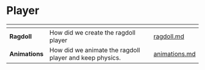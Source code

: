 # Player

<table data-view="cards"><thead><tr><th></th><th></th><th data-hidden data-card-target data-type="content-ref"></th></tr></thead><tbody><tr><td><strong>Ragdoll</strong></td><td>How did we create the ragdoll player </td><td><a href="ragdoll.md">ragdoll.md</a></td></tr><tr><td><strong>Animations</strong></td><td>How did we animate the ragdoll player and keep physics.</td><td><a href="animations.md">animations.md</a></td></tr></tbody></table>
